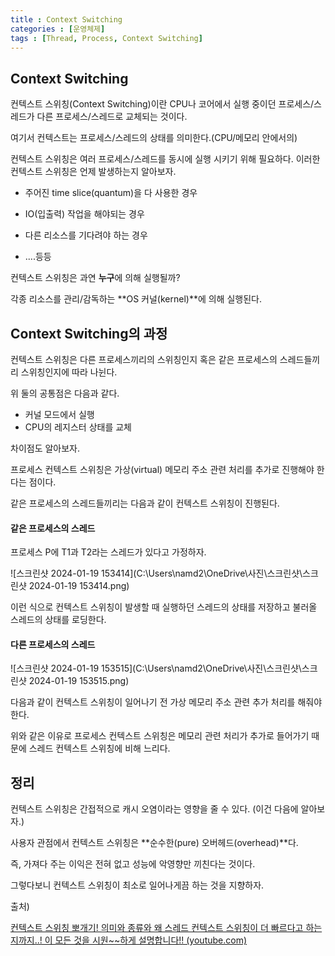 ```yaml
---
title : Context Switching
categories : [운영체제]
tags : [Thread, Process, Context Switching]
---
```


## Context Switching

컨텍스트 스위칭(Context Switching)이란 CPU나 코어에서 실행 중이던 프로세스/스레드가 다른 프로세스/스레드로 교체되는 것이다.

여기서 컨텍스트는 프로세스/스레드의 상태를 의미한다.(CPU/메모리 안에서의)

컨텍스트 스위칭은 여러 프로세스/스레드를 동시에 실행 시키기 위해 필요하다. 이러한 컨텍스트 스위칭은 언제 발생하는지 알아보자.

- 주어진 time slice(quantum)을 다 사용한 경우

- IO(입출력) 작업을 해야되는 경우
- 다른 리소스를 기다려야 하는 경우
- ....등등

컨텍스트 스위칭은 과연 **누구**에 의해 실행될까?

각종 리소스를 관리/감독하는 **OS 커널(kernel)**에 의해 실행된다.

## Context Switching의 과정

컨텍스트 스위칭은 다른 프로세스끼리의 스위칭인지 혹은 같은 프로세스의 스레드들끼리 스위칭인지에 따라 나뉜다.

위 둘의 공통점은 다음과 같다.

- 커널 모드에서 실행
- CPU의 레지스터 상태를 교체

차이점도 알아보자.

프로세스 컨텍스트 스위칭은 가상(virtual) 메모리 주소 관련 처리를 추가로 진행해야 한다는 점이다.

같은 프로세스의 스레드들끼리는 다음과 같이 컨텍스트 스위칭이 진행된다.

#### 같은 프로세스의 스레드

프로세스 P에 T1과 T2라는 스레드가 있다고 가정하자.

![스크린샷 2024-01-19 153414](C:\Users\namd2\OneDrive\사진\스크린샷\스크린샷 2024-01-19 153414.png)

이런 식으로 컨텍스트 스위칭이 발생할 때 실행하던 스레드의 상태를 저장하고 불러올 스레드의 상태를 로딩한다.

#### 다른 프로세스의 스레드

![스크린샷 2024-01-19 153515](C:\Users\namd2\OneDrive\사진\스크린샷\스크린샷 2024-01-19 153515.png)

다음과 같이 컨텍스트 스위칭이 일어나기 전 가상 메모리 주소 관련 추가 처리를 해줘야한다. 



위와 같은 이유로 프로세스 컨텍스트 스위칭은 메모리 관련 처리가 추가로 들어가기 때문에 스레드 컨텍스트 스위칭에 비해 느리다. 

## 정리

컨텍스트 스위칭은 간접적으로 캐시 오염이라는 영향을 줄 수 있다. (이건 다음에 알아보자.)

사용자 관점에서 컨텍스트 스위칭은 **순수한(pure) 오버헤드(overhead)**다.

즉, 가져다 주는 이익은 전혀 없고 성능에 악영향만 끼친다는 것이다.

그렇다보니 컨텍스트 스위칭이 최소로 일어나게끔 하는 것을 지향하자.



출처)

[컨텍스트 스위칭 뽀개기! 의미와 종류와 왜 스레드 컨텍스트 스위칭이 더 빠르다고 하는지까지..! 이 모든 것을 시원~~하게 설명합니다!! (youtube.com)](https://www.youtube.com/watch?v=Xh9Nt7y07FE&t=684s&ab_channel=쉬운코드)